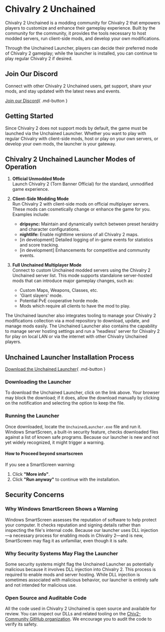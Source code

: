 # Chivalry 2 Unchained

Chivalry 2 Unchained is a modding community for Chivalry 2 that empowers players to customize and enhance their gameplay experience. Built by the community for the community, it provides the tools necessary to host modded servers, run client-side mods, and develop your own modifications.

Through the Unchained Launcher, players can decide their preferred mode of Chivalry 2 gameplay; while the launcher is installed, you can continue to play regular Chivalry 2 if desired.

## Join Our Discord

Connect with other Chivalry 2 Unchained users, get support, share your mods, and stay updated with the latest news and events.

[Join our Discord](https://discord.gg/chiv2unchained){ .md-button }

## Getting Started

Since Chivalry 2 does not support mods by default, the game must be launched via the Unchained Launcher. Whether you want to play with regular Chivalry with client-side mods, host or play on your own servers, or develop your own mods, the launcher is your gateway.

## Chivalry 2 Unchained Launcher Modes of Operation

1. **Official Unmodded Mode**  
   Launch Chivalry 2 (Torn Banner Official) for the standard, unmodified game experience.


2. **Client-Side Modding Mode**  
   Run Chivalry 2 with client-side mods on official multiplayer servers. These mods can cosmetically change or enhance the game for you. Examples include:
   - **dripsync:** Maintain and dynamically switch between preset heraldry and character configurations.
   - **nightlife:** Enable nighttime versions of all Chivalry 2 maps.
   - [in development] Detailed logging of in-game events for statistics and score tracking.
   - [in development] Enhancements for competitive and community events.


3. **Full Unchained Multiplayer Mode**  
   Connect to custom Unchained modded servers using the Chivalry 2 Unchained server list. This mode supports standalone server-hosted mods that can introduce major gameplay changes, such as:
   - Custom Maps, Weapons, Classes, etc.
   - 'Giant slayers' mode.
   - Potential PvE cooperative horde mode.
   - Mods which require all clients to have the mod to play.
   

The Unchained launcher also integrates tooling to manage your Chivalry 2 modifications collection via a mod repository to download, update, and manage mods easily. The Unchained Launcher also contains the capability to manage server hosting settings and run a 'headless' server for Chivalry 2 for play on local LAN or via the internet with other Chivalry Unchained players.

## Unchained Launcher Installation Process

[Download the Unchained Launcher](https://github.com/Chiv2-Community/UnchainedLauncher/releases/latest/download/UnchainedLauncher.exe){ .md-button }

### Downloading the Launcher

To download the Unchained Launcher, click on the link above. Your browser may block the download; if it does, allow the download manually by clicking on the notification and selecting the option to keep the file.

### Running the Launcher

Once downloaded, locate the `UnchainedLauncher.exe` file and run it. Windows SmartScreen, a built-in security feature, checks downloaded files against a list of known safe programs. Because our launcher is new and not yet widely recognized, it might trigger a warning.

#### How to Proceed beyond smartscreen
If you see a SmartScreen warning:
1. Click **"More info"**.
2. Click **"Run anyway"** to continue with the installation.

## Security Concerns
### Why Windows SmartScreen Shows a Warning
Windows SmartScreen assesses the reputation of software to help protect your computer. It checks reputation and signing details rather than inspecting the file's internal code. Because our launcher uses DLL injection—a necessary process for enabling mods in Chivalry 2—and is new, SmartScreen may flag it as unfamiliar, even though it is safe.

### Why Security Systems May Flag the Launcher
Some security systems might flag the Unchained Launcher as potentially malicious because it involves DLL injection into Chivalry 2. This process is required to enable mods and server hosting. While DLL injection is sometimes associated with malicious behavior, our launcher is entirely safe and not intended for malicious use.

### Open Source and Auditable Code
All the code used in Chivalry 2 Unchained is open source and available for review. You can inspect our DLLs and related tooling on the [Chiv2-Community GitHub organization](https://github.com/chiv2-community). We encourage you to audit the code to verify its safety.
